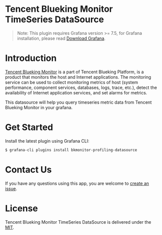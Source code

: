 # Tencent Blueking Monitor TimeSeries DataSource

> Note: This plugin requires Grafana version >= 7.5, for Grafana installation, please read [Download Grafana](https://grafana.com/grafana/download).

# Introduction

[Tencent Blueking Monitor](https://bk.tencent.com/docs/document/7.0/248/40001) is a part of Tencent Blueking Platform, is a product that monitors the host and Internet applications. The monitoring service can be used to collect monitoring metrics of host (system performance, component services, databases, logs, trace, etc.), detect the availability of Internet application services, and set alarms for metrics.

This datasource will help you query timeseries metric data from Tencent Blueking Monitor in your grafana.

# Get Started

Install the latest plugin using Grafana CLI:

```bash
$ grafana-cli plugins install bkmonitor-profiling-datasource
```

# Contact Us

If you have any questions using this app, you are welcome to [create an issue](https://github.com/TencentBlueKing/bk-monitor-grafana-plugins/issues/new).

# License

Tencent Blueking Monitor TimeSeries DataSource is delivered under the [MIT](https://raw.githubusercontent.com/TencentBlueKing/bk-monitor-grafana-plugins/master/LICENSE).
